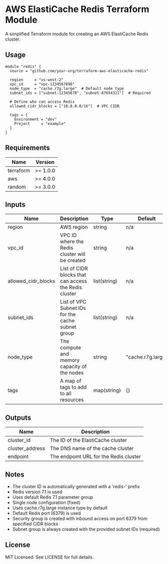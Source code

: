 # AWS ElastiCache Redis Terraform Module

A simplified Terraform module for creating an AWS ElastiCache Redis cluster.

## Usage

```hcl
module "redis" {
  source = "github.com/your-org/terraform-aws-elasticache-redis"

  region     = "us-west-2"
  vpc_id     = "vpc-1234567890"
  node_type  = "cache.r7g.large"  # Default node type
  subnet_ids = ["subnet-12345678", "subnet-87654321"]  # Required
  
  # Define who can access Redis
  allowed_cidr_blocks = ["10.0.0.0/16"]  # VPC CIDR
  
  tags = {
    Environment = "dev"
    Project     = "example"
  }
}
```

## Requirements

| Name | Version |
|------|---------|
| terraform | >= 1.0.0 |
| aws | >= 4.0.0 |
| random | >= 3.0.0 |

## Inputs

| Name | Description | Type | Default | Required |
|------|-------------|------|---------|:--------:|
| region | AWS region | string | n/a | yes |
| vpc_id | VPC ID where the Redis cluster will be created | string | n/a | yes |
| allowed_cidr_blocks | List of CIDR blocks that can access the Redis cluster | list(string) | n/a | yes |
| subnet_ids | List of VPC Subnet IDs for the cache subnet group | list(string) | n/a | yes |
| node_type | The compute and memory capacity of the nodes | string | "cache.r7g.large" | no |
| tags | A map of tags to add to all resources | map(string) | {} | no |

## Outputs

| Name | Description |
|------|-------------|
| cluster_id | The ID of the ElastiCache cluster |
| cluster_address | The DNS name of the cache cluster |
| endpoint | The endpoint URL for the Redis cluster |

## Notes

- The cluster ID is automatically generated with a 'redis-' prefix
- Redis version 7.1 is used
- Uses default Redis 7.1 parameter group
- Single node configuration (fixed)
- Uses cache.r7g.large instance type by default
- Default Redis port (6379) is used
- Security group is created with inbound access on port 6379 from specified CIDR blocks
- Subnet group is always created with the provided subnet IDs (required)

## License

MIT Licensed. See LICENSE for full details.